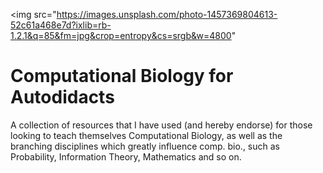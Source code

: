 <img src="https://images.unsplash.com/photo-1457369804613-52c61a468e7d?ixlib=rb-1.2.1&q=85&fm=jpg&crop=entropy&cs=srgb&w=4800" </img>

# Computational Biology for Autodidacts
A collection of resources that I have used (and hereby endorse) for those looking to teach themselves Computational Biology, as well as the branching disciplines which greatly influence comp. bio., such as Probability, Information Theory, Mathematics and so on.   
